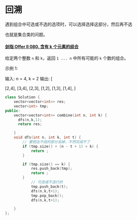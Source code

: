 # 回溯

遇到组合中可选或不选的选项时，可以选择选择这部分，然后再不选

也就是集合类的问题。

#### [剑指 Offer II 080. 含有 k 个元素的组合](https://leetcode-cn.com/problems/uUsW3B/)

给定两个整数 `n` 和 `k`，返回 `1 ... n` 中所有可能的 `k` 个数的组合。

示例 1:

输入: n = 4, k = 2
输出:
[

  [2,4],
  [3,4],
  [2,3],
  [1,2],
  [1,3],
  [1,4],
]

```c++
class Solution {
    vector<vector<int>> res;
    vector<int> tmp;
public:
    vector<vector<int>> combine(int n, int k) {
      dfs(n,k,1);
      return res;

    }
    void dfs(int n, int k, int t) {
        // 要把达不成的部分去掉，不然完成不了
        if (tmp.size() + (n - t + 1) < k) {
            return ;
        }

        if (tmp.size() == k) {
            res.push_back(tmp);
            return ;
        }
            // 可选或不选行的
            tmp.push_back(t);
            dfs(n,k,t+1);
            tmp.pop_back();
            dfs(n,k,t+1);

    }
};
```



















